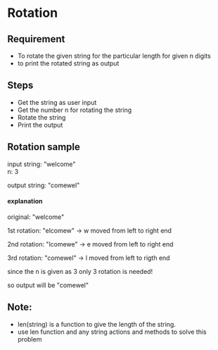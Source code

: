 # Rotation 

## Requirement
- To rotate the given string for the particular length for given n digits
- to print the rotated string as output

## Steps
- Get the string as user input
- Get the number n for rotating the string
- Rotate the string
- Print the output

## Rotation sample
input string: "welcome"\
n: 3

output string: "comewel"

#### explanation
original: "welcome"

1st rotation: "elcomew" -> w moved from left to right end

2nd rotation: "lcomewe" -> e moved from left to right end

3rd rotation: "comewel" -> l moved from left to rigth end

since the n is given as 3 only 3 rotation is needed!

so output will be "comewel"

## Note:
- len(string) is a function to give the length of the string. 
- use len function and any string actions and methods to solve this problem
